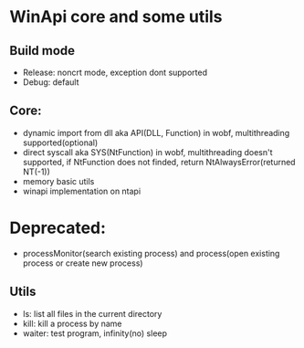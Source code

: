 # WinApi core and some utils 

## Build mode

- Release: noncrt mode, exception dont supported
- Debug: default

## Core:
- dynamic import from dll aka API(DLL, Function) in wobf, multithreading supported(optional)
- direct syscall aka SYS(NtFunction) in wobf, multithreading doesn't supported, if NtFunction does not finded, return NtAlwaysError(returned NT(-1))
- memory basic utils
- winapi implementation on ntapi

# Deprecated:
- processMonitor(search existing process) and process(open existing process or create new process)

## Utils
- ls: list all files in the current directory
- kill: kill a process by name
- waiter: test program, infinity(no) sleep
